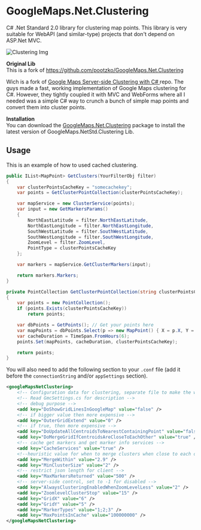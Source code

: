 # GoogleMaps.Net.Clustering
C# .Net Standard 2.0 library for clustering map points. This library is very suitable for WebAPI (and similar-type) projects that don't depend on ASP.Net MVC.


![Clustering Img](https://github.com/danim1236/GoogleMaps.NetStd.Clustering/blob/master/cluster-map.png "clustering image")

**Original Lib**  
This is a fork of https://github.com/pootzko/GoogleMaps.Net.Clustering

Wich is a fork of [Google Maps Server-side Clustering with C#
](https://github.com/kunukn/Google-Maps-Clustering-CSharp) repo. The guys made a fast, working implementation of Google Maps clustering for C#. However, they tightly coupled it with MVC and WebForms where all I needed was a simple C# way to crunch a bunch of simple map points and convert them into cluster points.

**Installation**  
You can download the [GoogleMaps.Net.Clustering](https://www.nuget.org/packages/GoogleMaps.NetStd.Clustering/) package to install the latest version of GoogleMaps.NetStd.Clustering Lib.


## Usage

This is an example of how to used cached clustering.

```cs
public IList<MapPoint> GetClusters(YourFilterObj filter)
{
    var clusterPointsCacheKey = "somecachekey";
    var points = GetClusterPointCollection(clusterPointsCacheKey);

    var mapService = new ClusterService(points);
    var input = new GetMarkersParams()
    {
        NorthEastLatitude = filter.NorthEastLatitude,
        NorthEastLongitude = filter.NorthEastLongitude,
        SouthWestLatitude = filter.SouthWestLatitude,
        SouthWestLongitude = filter.SouthWestLongitude,
        ZoomLevel = filter.ZoomLevel,
        PointType = clusterPointsCacheKey
    };

    var markers = mapService.GetClusterMarkers(input);

    return markers.Markers;
}

private PointCollection GetClusterPointCollection(string clusterPointsCacheKey)
{
    var points = new PointCollection();
    if (points.Exists(clusterPointsCacheKey))
        return points;

    var dbPoints = GetPoints(); // Get your points here
    var mapPoints = dbPoints.Select(p => new MapPoint() { X = p.X, Y = p.Y }).ToList();
    var cacheDuration = TimeSpan.FromHours(6);
    points.Set(mapPoints, cacheDuration, clusterPointsCacheKey);

    return points;
}
```

You will also need to add the following section to your `.conf` file (add it before the `connectionString` and/or `appSettings` section).

```xml
<googleMapsNetClustering>
    <!-- Configuration data for clustering, separate file to make the web.config file cleaner -->
    <!-- Read GmcSettings.cs for description -->
    <!-- debug purpose -->
    <add key="DoShowGridLinesInGoogleMap" value="false" />
    <!-- if bigger value then more expensive -->
    <add key="OuterGridExtend" value="0" />
    <!-- if true, then more expensive -->
    <add key="DoUpdateAllCentroidsToNearestContainingPoint" value="false" />
    <add key="DoMergeGridIfCentroidsAreCloseToEachOther" value="true" />
    <!-- cache get markers and get marker info services -->
    <add key="CacheServices" value="true" />
    <!--heuristic value for when to merge clusters when close to each other -->
    <add key="MergeWithin" value="2.9" />
    <add key="MinClusterSize" value="2" />
    <!-- restrict json length for client -->
    <add key="MaxMarkersReturned" value="500" />
    <!-- server-side control, set to -1 for disabled -->
    <add key="AlwaysClusteringEnabledWhenZoomLevelLess" value="2" />
    <add key="ZoomlevelClusterStop" value="15" />
    <add key="GridX" value="6" />
    <add key="GridY" value="5" />
    <add key="MarkerTypes" value="1;2;3" />
    <add key="MaxPointsInCache" value="100000000" />
</googleMapsNetClustering>
```

